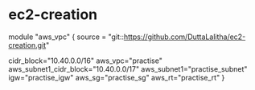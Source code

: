 # ec2-creation


module "aws_vpc" {
  source = "git::https://github.com/DuttaLalitha/ec2-creation.git"

  cidr_block="10.40.0.0/16"
  aws_vpc="practise"
  aws_subnet1_cidr_block="10.40.0.0/17"
  aws_subnet1="practise_subnet"
  igw="practise_igw"
  aws_sg="practise_sg"
  aws_rt="practise_rt"
}
